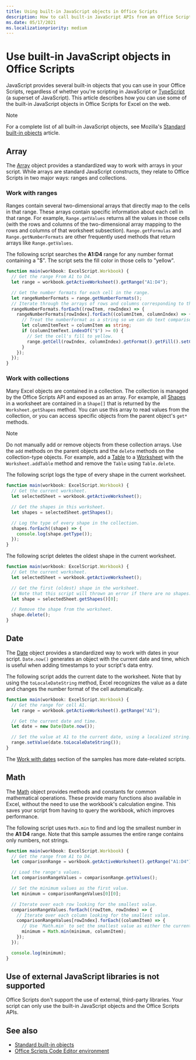```yaml
---
title: Using built-in JavaScript objects in Office Scripts
description: How to call built-in JavaScript APIs from an Office Script in Excel on the web.
ms.date: 05/17/2021
ms.localizationpriority: medium
---
```


# Use built-in JavaScript objects in Office Scripts

JavaScript provides several built-in objects that you can use in your Office Scripts, regardless of whether you're scripting in JavaScript or [TypeScript](../overview/code-editor-environment.md) (a superset of JavaScript). This article describes how you can use some of the built-in JavaScript objects in Office Scripts for Excel on the web.

> [!NOTE]
> For a complete list of all built-in JavaScript objects, see Mozilla's [Standard built-in objects](https://developer.mozilla.org/docs/Web/JavaScript/Reference/Global_Objects) article.

## Array

The [Array](https://developer.mozilla.org/docs/Web/JavaScript/Reference/Global_Objects/Array) object provides a standardized way to work with arrays in your script. While arrays are standard JavaScript constructs, they relate to Office Scripts in two major ways: ranges and collections.

### Work with ranges

Ranges contain several two-dimensional arrays that directly map to the cells in that range. These arrays contain specific information about each cell in that range. For example, `Range.getValues` returns all the values in those cells (with the rows and columns of the two-dimensional array mapping to the rows and columns of that worksheet subsection). `Range.getFormulas` and `Range.getNumberFormats` are other frequently used methods that return arrays like `Range.getValues`.

The following script searches the **A1:D4** range for any number format containing a "$". The script sets the fill color in those cells to "yellow".

```TypeScript
function main(workbook: ExcelScript.Workbook) {
  // Get the range From A1 to D4.
  let range = workbook.getActiveWorksheet().getRange("A1:D4");

  // Get the number formats for each cell in the range.
  let rangeNumberFormats = range.getNumberFormats();
  // Iterate through the arrays of rows and columns corresponding to those in the range.
  rangeNumberFormats.forEach((rowItem, rowIndex) => {
    rangeNumberFormats[rowIndex].forEach((columnItem, columnIndex) => {
      // Treat the numberFormat as a string so we can do text comparisons.
      let columnItemText = columnItem as string;
      if (columnItemText.indexOf("$") >= 0) {
        // Set the cell's fill to yellow.
        range.getCell(rowIndex, columnIndex).getFormat().getFill().setColor("yellow");
      }
    });
  });
}
```

### Work with collections

Many Excel objects are contained in a collection. The collection is managed by the Office Scripts API and exposed as an array. For example, all [Shapes](/javascript/api/office-scripts/excelscript/excelscript.shape) in a worksheet are contained in a `Shape[]` that is returned by the `Worksheet.getShapes` method. You can use this array to read values from the collection, or you can access specific objects from the parent object's `get*` methods.

> [!NOTE]
> Do not manually add or remove objects from these collection arrays. Use the `add` methods on the parent objects and the `delete` methods on the collection-type objects. For example, add a [Table](/javascript/api/office-scripts/excelscript/excelscript.table) to a [Worksheet](/javascript/api/office-scripts/excelscript/excelscript.worksheet) with the `Worksheet.addTable` method and remove the `Table` using `Table.delete`.

The following script logs the type of every shape in the current worksheet.

```TypeScript
function main(workbook: ExcelScript.Workbook) {
  // Get the current worksheet.
  let selectedSheet = workbook.getActiveWorksheet();

  // Get the shapes in this worksheet.
  let shapes = selectedSheet.getShapes();

  // Log the type of every shape in the collection.
  shapes.forEach((shape) => {
    console.log(shape.getType());
  });
}
```

The following script deletes the oldest shape in the current worksheet.

```Typescript
function main(workbook: ExcelScript.Workbook) {
  // Get the current worksheet.
  let selectedSheet = workbook.getActiveWorksheet();

  // Get the first (oldest) shape in the worksheet.
  // Note that this script will thrown an error if there are no shapes.
  let shape = selectedSheet.getShapes()[0];

  // Remove the shape from the worksheet.
  shape.delete();
}
```

## Date

The [Date](https://developer.mozilla.org/docs/Web/JavaScript/Reference/Global_Objects/Date) object provides a standardized way to work with dates in your script. `Date.now()` generates an object with the current date and time, which is useful when adding timestamps to your script's data entry.

The following script adds the current date to the worksheet. Note that by using the `toLocaleDateString` method, Excel recognizes the value as a date and changes the number format of the cell automatically.

```TypeScript
function main(workbook: ExcelScript.Workbook) {
  // Get the range for cell A1.
  let range = workbook.getActiveWorksheet().getRange("A1");

  // Get the current date and time.
  let date = new Date(Date.now());

  // Set the value at A1 to the current date, using a localized string.
  range.setValue(date.toLocaleDateString());
}
```

The [Work with dates](../resources/samples/excel-samples.md#dates) section of the samples has more date-related scripts.

## Math

The [Math](https://developer.mozilla.org/docs/Web/JavaScript/Reference/Global_Objects/Math) object provides methods and constants for common mathematical operations. These provide many functions also available in Excel, without the need to use the workbook's calculation engine. This saves your script from having to query the workbook, which improves performance.

The following script uses `Math.min` to find and log the smallest number in the **A1:D4** range. Note that this sample assumes the entire range contains only numbers, not strings.

```TypeScript
function main(workbook: ExcelScript.Workbook) {
  // Get the range from A1 to D4.
  let comparisonRange = workbook.getActiveWorksheet().getRange("A1:D4");

  // Load the range's values.
  let comparisonRangeValues = comparisonRange.getValues();

  // Set the minimum values as the first value.
  let minimum = comparisonRangeValues[0][0];

  // Iterate over each row looking for the smallest value.
  comparisonRangeValues.forEach((rowItem, rowIndex) => {
    // Iterate over each column looking for the smallest value.
    comparisonRangeValues[rowIndex].forEach((columnItem) => {
      // Use `Math.min` to set the smallest value as either the current cell's value or the previous minimum.
      minimum = Math.min(minimum, columnItem);
    });
  });

  console.log(minimum);
}

```

## Use of external JavaScript libraries is not supported

Office Scripts don't support the use of external, third-party libraries. Your script can only use the built-in JavaScript objects and the Office Scripts APIs.

## See also

- [Standard built-in objects](https://developer.mozilla.org/docs/Web/JavaScript/Reference/Global_Objects)
- [Office Scripts Code Editor environment](../overview/code-editor-environment.md)
